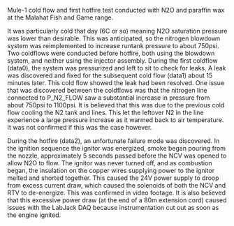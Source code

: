 Mule-1 cold flow and first hotfire test conducted with N2O and paraffin wax at the Malahat Fish and Game range.

It was particularly cold that day (6C or so) meaning N2O saturation pressure was lower than desirable. This was anticipated, so the nitrogen blowdown system was reimplemented to increase runtank pressure to about 750psi. Two coldflows were conducted before hotfire, both using the blowdown system, and neither using the injector assembly. During the first coldflow (data0), the system was pressurized and left to sit to check for leaks. A leak was discovered and fixed for the subsequent cold flow (data1) about 15 minutes later. This cold flow showed the leak had been resolved. One issue that was discovered between the coldflows was that the nitrogen line connected to P\_N2\_FLOW saw a substantial increase in pressure from about 750psi to 1100psi. It is believed that this was due to the previous cold flow cooling the N2 tank and lines. This let the leftover N2 in the line experience a large pressure increase as it warmed back to air temperature. It was not confirmed if this was the case however.

During the hotfire (data2), an unfortunate failure mode was discovered. In the ignition sequence the ignitor was energized, smoke began pouring from the nozzle, approximately 5 seconds passed before the NCV was opened to allow N2O to flow. The ignitor was never turned off, and as combustion began, the insulation on the copper wires supplying power to the ignitor melted and shorted together. This caused the 24V power supply to droop from excess current draw, which caused the solenoids of both the NCV and RTV to de-energize. This was confirmed in video footage. It is also believed that this excessive power draw (at the end of a 80m extension cord) caused issues with the LabJack DAQ because instrumentation cut out as soon as the engine ignited.
